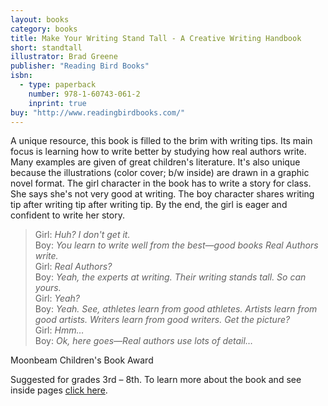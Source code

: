 ```yaml
---
layout: books
category: books
title: Make Your Writing Stand Tall - A Creative Writing Handbook
short: standtall
illustrator: Brad Greene
publisher: "Reading Bird Books"
isbn:
  - type: paperback
    number: 978-1-60743-061-2
    inprint: true
buy: "http://www.readingbirdbooks.com/"
---
```


A unique resource, this book is filled to the brim with writing tips. Its main focus is learning how to write better by studying how real authors write. Many examples are given of great children's literature. It's also unique because the illustrations (color cover; b/w inside) are drawn in a graphic novel format. The girl character in the book has to write a story for class. She says she's not very good at writing. The boy character shares writing tip after writing tip after writing tip. By the end, the girl is eager and confident to write her story.

> Girl: _Huh? I don't get it._  
> Boy: _You learn to write well from the best—good books Real Authors write._  
> Girl: _Real Authors?_  
> Boy: _Yeah, the experts at writing. Their writing stands tall. So can yours._  
> Girl: _Yeah?_  
> Boy: _Yeah. See, athletes learn from good athletes. Artists learn from good artists. Writers learn from good writers. Get the picture?_  
> Girl: _Hmm…_  
> Boy: _Ok, here goes—Real authors use lots of detail…_

Moonbeam Children's Book Award

Suggested for grades 3rd – 8th. To learn more about the book and see inside pages [click here](http://www.readingbirdbooks.com/).